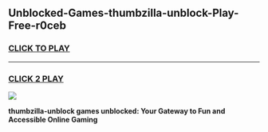 
## Unblocked-Games-thumbzilla-unblock-Play-Free-r0ceb
<h3>
<a href="https://premium76.site?title=thumbzilla-unblock&ref=21A">CLICK TO PLAY</a></h3>
<hr>

<h3>
<a href="https://premium76.site?title=thumbzilla-unblock&ref=21A">CLICK 2 PLAY</a>
  
</h3>

<a href="https://premium76.site?title=thumbzilla-unblock&ref=21A"><img src="https://clearcache.store/games.png"></a>


**thumbzilla-unblock games unblocked: Your Gateway to Fun and Accessible Online Gaming**
